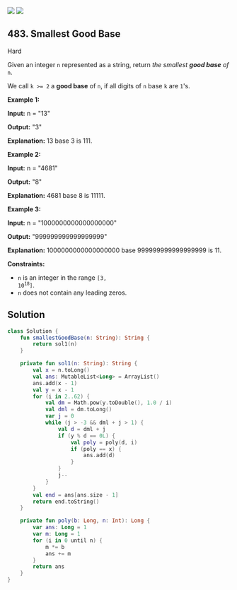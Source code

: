 [![](https://img.shields.io/github/stars/javadev/LeetCode-in-Kotlin?label=Stars&style=flat-square)](https://github.com/javadev/LeetCode-in-Kotlin)
[![](https://img.shields.io/github/forks/javadev/LeetCode-in-Kotlin?label=Fork%20me%20on%20GitHub%20&style=flat-square)](https://github.com/javadev/LeetCode-in-Kotlin/fork)

## 483\. Smallest Good Base

Hard

Given an integer `n` represented as a string, return _the smallest **good base** of_ `n`.

We call `k >= 2` a **good base** of `n`, if all digits of `n` base `k` are `1`'s.

**Example 1:**

**Input:** n = "13"

**Output:** "3"

**Explanation:** 13 base 3 is 111.

**Example 2:**

**Input:** n = "4681"

**Output:** "8"

**Explanation:** 4681 base 8 is 11111.

**Example 3:**

**Input:** n = "1000000000000000000"

**Output:** "999999999999999999"

**Explanation:** 1000000000000000000 base 999999999999999999 is 11.

**Constraints:**

*   `n` is an integer in the range <code>[3, 10<sup>18</sup>]</code>.
*   `n` does not contain any leading zeros.

## Solution

```kotlin
class Solution {
    fun smallestGoodBase(n: String): String {
        return sol1(n)
    }

    private fun sol1(n: String): String {
        val x = n.toLong()
        val ans: MutableList<Long> = ArrayList()
        ans.add(x - 1)
        val y = x - 1
        for (i in 2..62) {
            val dm = Math.pow(y.toDouble(), 1.0 / i)
            val dml = dm.toLong()
            var j = 0
            while (j > -3 && dml + j > 1) {
                val d = dml + j
                if (y % d == 0L) {
                    val poly = poly(d, i)
                    if (poly == x) {
                        ans.add(d)
                    }
                }
                j--
            }
        }
        val end = ans[ans.size - 1]
        return end.toString()
    }

    private fun poly(b: Long, n: Int): Long {
        var ans: Long = 1
        var m: Long = 1
        for (i in 0 until n) {
            m *= b
            ans += m
        }
        return ans
    }
}
```